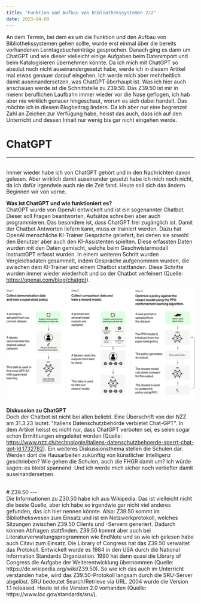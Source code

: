 ```yaml
---
title: "Funktion und Aufbau von Bibliothekssystemen 2/2"
date: 2023-04-08
---
```


An dem Termin, bei dem es um die Funktion und den Aufbau von Bibliothekssystemen gehen sollte, wurde erst einmal über die bereits vorhandenen Lerntagebucheinträge gesprochen.
Danach ging es dann um ChatGPT und wie dieser vielleicht einige Aufgaben beim Datenimport und beim Katalogisieren übernehmen könnte. Da ich mich mit ChatGPT
so absolut noch nicht auseinandergesetzt habe, werde ich in diesem Artikel mal etwas genauer darauf eingehen. Ich werde mich aber mehrheitlich damit auseinandersetzen,
was ChatGPT überhaupt ist.
Was ich hier auch anschauen werde ist die Schnittstelle zu Z39.50. Das Z39.50 ist mir in meienr beruflichen Laufbahn immer wieder vor die Nase geflogen, ich hab
aber nie wirklich genauer hingeschaut, worum es sich dabei handelt. Das möchte ich in diesem Blogbeitrag ändern. Da ich aber nur eine begrenzet Zahl an Zeichen zur Verfügung habe,
heisst das auch, dass ich auf den Unterricht und dessen Inhalt nur wenig bis gar nicht eingehen werde.
<br>

# ChatGPT
---
<br>
Immer wieder habe ich von ChatGPT gehört und in den Nachrichten davon gelesen. Aber wirklich damit auseinander gesetzt habe ich mich noch nicht, da ich dafür irgendwie
auch nie die Zeit fand. Heute soll sich das ändern. Beginnen wir von vorne. 

**Was ist ChatGPT und wie funktioniert es?**
<br>
ChatGPT wurde von OpenAI entwickelt und ist ein sogenannter Chatbot. Dieser soll Fragen beantworten, Aufsätze schreiben aber auch programmieren. Das besondere ist,
dass ChatGPT frei zugänglich ist.
Damit der Chatbot Antworten liefern kann, muss er trainiert werden. Dazu hat OpenAI menschliche KI-Trainer Gespräche geliefert, bei denen sie sowohl den Benutzer aber
auch den KI-Assistenten spielten. Diese erfassten Daten wurden mit den Daten gemischt, welche beim Geschwistermodell InstructGPT erfasst wurden. 
In einem weiteren Schritt wurden Vergleichsdaten gesammelt, indem Gespräche aufgenommen wurden, die zwischen dem KI-Trainer und einem Chatbot stattfanden. Diese Schritte
wurden immer wieder wiederholt und so der Chatbot verfeinert (Quelle: https://openai.com/blog/chatgpt).

![ChatGPT](https://raw.githubusercontent.com/tanyaZoller/Lerntagebuch-BAIN/a5f9c19418d12879dbb479d16858abea5ea8823e/_img/ChatGPT_Diagram.svg)

**Diskussion zu ChatGPT**
<br>
Doch der Chatbot ist nicht bei allen beliebt. Eine Überschrift von der NZZ am 31.3.23 lautet: "Italiens Datenschutzbehörde verbietet Chat-GPT". In dem Artikel heisst
es nicht nur, dass ChatGPT verboten sei, es seien sogar schon Ermittlungen eingeleitet worden (Quelle: https://www.nzz.ch/technologie/italiens-datenschutzbehoerde-sperrt-chat-gpt-ld.1732782).
Ein weiteres Diskussionsthema stellen die Schulen dar. Werden dort die Hausarbeiten zukünftig von künstlicher Intelligenz geschrieben? Wie gehen die Schulen, auch 
die FHGR damit um? Ich würde sagen: es bleibt spannend. Und ich werde mich sicher noch vertiefter damit auseinandersetzen.

<br>
# Z39.50
---
<br>
Die Informationen zu Z30.50 habe ich aus Wikipedia. Das ist vielleicht nicht die beste Quelle, aber ich habe so irgendwie gar nicht viel anderes gefunden, das ich 
hier nennen könnte.
Also: Z39.50 kommt im Bibliothekswesen zum Einsatz und ist ein Netzwerkprotokoll, welches Sitzungen zwischen Z39.50 Clients und -Servern generiert. Dadurch können Abfragen
stattfinden. Z39.50 kommt aber auch bei Literaturverwaltungsprogrammen wie EndNote und so wie ich gelesen habe auch Citavi zum Einsatz. 
Die Library of Congress hat das Z39.50 verwaltet das Protokoll. Entwickelt wurde es 1984 in den USA durch die National Information Standards Organization. 1990 hat
dann quasi die Library of Congress die Aufgabe der Weiterentwicklung übernommen (Quelle: https://de.wikipedia.org/wiki/Z39.50).
So wie ich das auch im Unterricht verstanden habe, wird das Z39.50-Protokoll langsam durch die SRU-Server abgelöst.
SRU bedeutet Search/Retrieve via URL. 2004 wurde die Version 1.1 released. Heute ist die Version 2.0 vorhanden (Quelle: https://www.loc.gov/standards/sru/).
